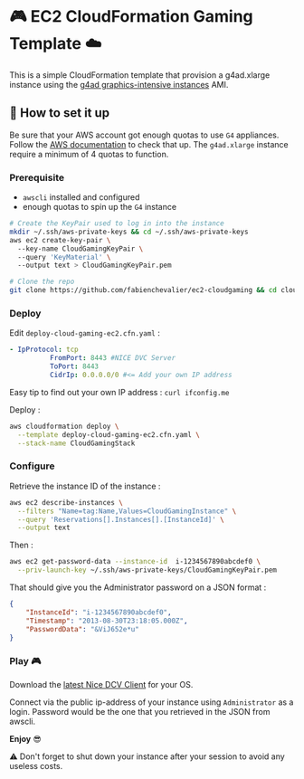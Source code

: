 # :video_game: EC2 CloudFormation Gaming Template :cloud:

This is a simple CloudFormation template that provision a g4ad.xlarge instance using the [g4ad graphics-intensive instances](https://aws.amazon.com/marketplace/pp/prodview-fzxvqp2r3vvgc) AMI.

## :wrench: How to set it up 

Be sure that your AWS account got enough quotas to use `G4` appliances. Follow the [AWS documentation](https://docs.aws.amazon.com/general/latest/gr/aws_service_limits.html) to check that up. The `g4ad.xlarge` instance require a minimum of 4 quotas to function.

### Prerequisite

- `awscli` installed and configured
- enough quotas to spin up the `G4` instance

```bash
# Create the KeyPair used to log in into the instance
mkdir ~/.ssh/aws-private-keys && cd ~/.ssh/aws-private-keys
aws ec2 create-key-pair \ 
  --key-name CloudGamingKeyPair \ 
  --query 'KeyMaterial' \ 
  --output text > CloudGamingKeyPair.pem

# Clone the repo
git clone https://github.com/fabienchevalier/ec2-cloudgaming && cd cloudformation
```
### Deploy

Edit `deploy-cloud-gaming-ec2.cfn.yaml` : 

```yaml
- IpProtocol: tcp
          FromPort: 8443 #NICE DVC Server
          ToPort: 8443
          CidrIp: 0.0.0.0/0 #<= Add your own IP address
```

Easy tip to find out your own IP address : `curl ifconfig.me`

Deploy :

```bash
aws cloudformation deploy \
  --template deploy-cloud-gaming-ec2.cfn.yaml \
  --stack-name CloudGamingStack
```

### Configure

Retrieve the instance ID of the instance :

```bash
aws ec2 describe-instances \
  --filters "Name=tag:Name,Values=CloudGamingInstance" \
  --query 'Reservations[].Instances[].[InstanceId]' \
  --output text
```

Then :

```bash
aws ec2 get-password-data --instance-id  i-1234567890abcdef0 \
  --priv-launch-key ~/.ssh/aws-private-keys/CloudGamingKeyPair.pem
```

That should give you the Administrator password on a JSON format : 

```json
{
    "InstanceId": "i-1234567890abcdef0",
    "Timestamp": "2013-08-30T23:18:05.000Z",
    "PasswordData": "&ViJ652e*u"
}
```

### Play :video_game:

Download the [latest Nice DCV Client](https://download.nice-dcv.com/) for your OS.

Connect via the public ip-address of your instance using `Administrator` as a login. Password would be the one that you retrieved in the JSON from awscli.

**Enjoy** :sunglasses:

:warning: Don't forget to shut down your instance after your session to avoid any useless costs.